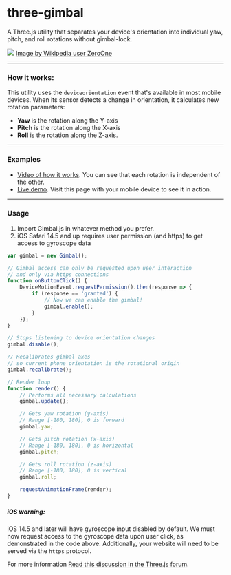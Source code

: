 # three-gimbal
A Three.js utility that separates your device's orientation into individual yaw, pitch, and roll rotations without gimbal-lock.

[![](https://github.com/marquizzo/three-gimbal/blob/master/yaw-pitch-roll.png)]()
[Image by Wikipedia user ZeroOne](https://en.wikipedia.org/wiki/Aircraft_principal_axes#/media/File:Flight_dynamics_with_text.png)

---
### How it works:
This utility uses the `deviceorientation` event that's available in most mobile devices. When its sensor detects a change in orientation, it calculates new rotation parameters:
- **Yaw** is the rotation along the Y-axis
- **Pitch** is the rotation along the X-axis
- **Roll** is the rotation along the Z-axis.

---
### Examples
- [Video of how it works](https://twitter.com/marquizzo/status/953356438184718337). You can see that each rotation is independent of the other.
- [Live demo](https://dyadstudios.com/code/gimbal/). Visit this page with your mobile device to see it in action.
---
### Usage
1. Import Gimbal.js in whatever method you prefer.
2. iOS Safari 14.5 and up requires user permission (and https) to get access to gyroscope data

```javascript
var gimbal = new Gimbal();

// Gimbal access can only be requested upon user interaction
// and only via https connections
function onButtonClick() {
    DeviceMotionEvent.requestPermission().then(response => {
        if (response == 'granted') {
            // Now we can enable the gimbal!
            gimbal.enable();
        }
    });
}

// Stops listening to device orientation changes
gimbal.disable();

// Recalibrates gimbal axes
// so current phone orientation is the rotational origin
gimbal.recalibrate();

// Render loop
function render() {
    // Performs all necessary calculations
    gimbal.update();

    // Gets yaw rotation (y-axis)
    // Range [-180, 180], 0 is forward
    gimbal.yaw;

    // Gets pitch rotation (x-axis)
    // Range [-180, 180], 0 is horizontal
    gimbal.pitch;

    // Gets roll rotation (z-axis)
    // Range [-180, 180], 0 is vertical
    gimbal.roll;

    requestAnimationFrame(render);    
}

```

##### iOS warning:
iOS 14.5 and later will have gyroscope input disabled by default. We must now request access to the gyroscope data upon user click, as demonstrated in the code above. Additionally, your website will need to be served via the `https` protocol.

For more information [Read this discussion in the Three.js forum](https://discourse.threejs.org/t/iphone-ios-12-2-will-disable-gyroscope-access-by-default/6579). 
